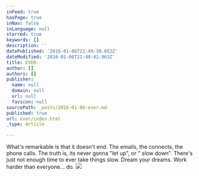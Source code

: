 ```yaml
---
inFeed: true
hasPage: true
inNav: false
inLanguage: null
starred: true
keywords: []
description: ''
datePublished: '2016-01-06T21:49:30.852Z'
dateModified: '2016-01-06T21:48:42.963Z'
title: EVER.
author: []
authors: []
publisher:
  name: null
  domain: null
  url: null
  favicon: null
sourcePath: _posts/2016-01-06-ever.md
published: true
url: ever/index.html
_type: Article

---
```

What's remarkable is that it doesn't end. The emails, the connects, the phone calls. The truth is, its never gonna "let up", or " slow down". There's just not enough time to ever take things slow. Dream your dreams. Work harder than everyone... do. ![](https://the-grid-user-content.s3-us-west-2.amazonaws.com/0940b046-a619-4df8-b8fd-b3bac9a2a5b1.jpg)